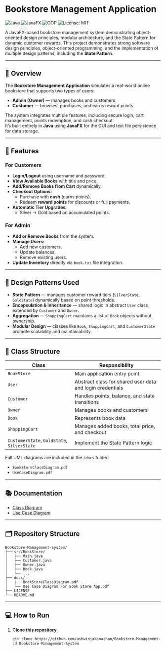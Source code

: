 # Bookstore Management Application

![Java](https://img.shields.io/badge/Language-Java-blue)
![JavaFX](https://img.shields.io/badge/Framework-JavaFX-green)
![OOP](https://img.shields.io/badge/Concepts-OOP%20%7C%20State%20Pattern-orange)
![License: MIT](https://img.shields.io/badge/License-MIT-yellow)

A JavaFX-based bookstore management system demonstrating object-oriented design principles, modular architecture, and the State Pattern for dynamic customer rewards.
This project demonstrates strong software design principles, object-oriented programming, and the implementation of multiple design patterns, including the **State Pattern**.

---

## 🧭 Overview

The **Bookstore Management Application** simulates a real-world online bookstore that supports two types of users:
- **Admin (Owner)** — manages books and customers.
- **Customer** — browses, purchases, and earns reward points.

The system integrates multiple features, including secure login, cart management, points redemption, and cash checkout.  
It’s built entirely in **Java** using **JavaFX** for the GUI and text file persistence for data storage.

---

## 🎯 Features

### For Customers
- **Login/Logout** using username and password.
- **View Available Books** with title and price.
- **Add/Remove Books from Cart** dynamically.
- **Checkout Options:**
  - Purchase with **cash** (earns points).
  - Redeem **reward points** for discounts or full payments.
- **Automatic Tier Upgrades**:
  - Silver → Gold based on accumulated points.

### For Admin
- **Add or Remove Books** from the system.
- **Manage Users:**
  - Add new customers.
  - Update balances.
  - Remove existing users.
- **Update Inventory** directly via `book.txt` file integration.

---

## 🧩 Design Patterns Used

- **State Pattern** — manages customer reward tiers (`SilverState`, `GoldState`) dynamically based on point thresholds.  
- **Encapsulation & Inheritance** — shared logic in abstract `User` class extended by `Customer` and `Owner`.  
- **Aggregation** — `ShoppingCart` maintains a list of `Book` objects without ownership.  
- **Modular Design** — classes like `Book`, `ShoppingCart`, and `CustomerState` promote scalability and maintainability.

---

## 🧱 Class Structure

| Class | Responsibility |
|-------|----------------|
| `BookStore` | Main application entry point |
| `User` | Abstract class for shared user data and login credentials |
| `Customer` | Handles points, balance, and state transitions |
| `Owner` | Manages books and customers |
| `Book` | Represents book data |
| `ShoppingCart` | Manages added books, total price, and checkout |
| `CustomerState`, `GoldState`, `SilverState` | Implement the State Pattern logic |

Full UML diagrams are included in the `/docs` folder:
- `BookStoreClassDiagram.pdf`
- `UseCaseDiagram.pdf`

---

   ## 📚 Documentation
- [Class Diagram](./docs/BookStoreClassDiagram.pdf)
- [Use Case Diagram](./docs/Use%20Case%20Diagram%20For%20Book%20Store%20App.pdf)

---

## 🗂️ Repository Structure
```
Bookstore-Management-System/
├── src/BookStore/
│   ├── Main.java
│   ├── Customer.java
│   ├── Owner.java
│   ├── Book.java
│   └── ...
├── docs/
│   ├── BookStoreClassDiagram.pdf
│   └── Use Case Diagram For Book Store App.pdf
├── LICENSE
└── README.md
```
---

## 💻 How to Run

1. **Clone this repository**
   ```bash
   git clone https://github.com/ashwinjakanathan/Bookstore-Management-System.git
   cd Bookstore-Management-System
